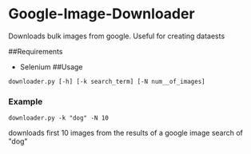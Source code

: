 # Google-Image-Downloader
Downloads bulk images from google. Useful for creating dataests

##Requirements
- Selenium
##Usage
```
downloader.py [-h] [-k search_term] [-N num__of_images]
```

### Example
```
downloader.py -k "dog" -N 10
```
downloads first 10 images from the results of a google image search of "dog"